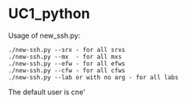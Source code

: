 # UC1_python
Usage of new_ssh.py:
```
./new-ssh.py --srx - for all srxs
./new-ssh.py --mx  - for all mxs
./new-ssh.py --efw - for all efws
./new-ssh.py --cfw - for all cfws
./new-ssh.py --lab or with no arg - for all labs
```
The default user is cne'

